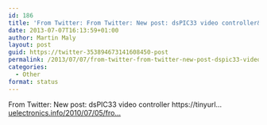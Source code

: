 ```yaml
---
id: 186
title: 'From Twitter: From Twitter: New post: dsPIC33 video controller&#8230;'
date: 2013-07-07T16:13:59+01:00
author: Martin Maly
layout: post
guid: https://twitter-353894673141608450-post
permalink: /2013/07/07/from-twitter-from-twitter-new-post-dspic33-video-controller/
categories:
  - Other
format: status
---
```

From Twitter: New post: dsPIC33 video controller https://tinyurl&#8230; [uelectronics.info/2010/07/05/fro…](https://www.uelectronics.info/2010/07/05/from-twitter-new-post-dspic33-video-controller-httptinyurl/)